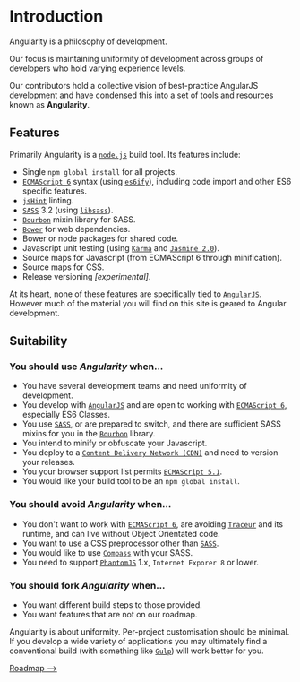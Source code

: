 # Introduction

Angularity is a philosophy of development.

Our focus is maintaining uniformity of development across groups of developers who hold varying experience levels.

Our contributors hold a collective vision of best-practice AngularJS development and have condensed this into a set of tools and resources known as **Angularity**.

## Features

Primarily Angularity is a [`node.js`](http://nodejs.org/) build tool. Its features include:

* Single `npm global install` for all projects.
* [`ECMAScript 6`](http://en.wikipedia.org/wiki/ECMAScript#ECMAScript_Harmony_.286th_Edition.29) syntax (using [`es6ify`](http://thlorenz.github.io/es6ify/)), including code import and other ES6 specific features.
* [`jsHint`](http://www.jshint.com/about/) linting.
* [`SASS`](http://sass-lang.com/) 3.2 (using [`libsass`](http://libsass.org/)).
* [`Bourbon`](http://bourbon.io/) mixin library for SASS.
* [`Bower`](http://bower.io/) for web dependencies.
* Bower or node packages for shared code.
* Javascript unit testing (using [`Karma`](http://karma-runner.github.io/0.12/index.html) and [`Jasmine 2.0`](http://jasmine.github.io/2.0/introduction.html)).
* Source maps for Javascript (from ECMAScript 6 through minification).
* Source maps for CSS.
* Release versioning *[experimental]*.

At its heart, none of these features are specifically tied to [`AngularJS`](https://angularjs.org/). However much of the material you will find on this site is geared to Angular development.

## Suitability

### You should use *Angularity* when...

* You have several development teams and need uniformity of development.
* You develop with [`AngularJS`](https://angularjs.org/) and are open to working with [`ECMAScript 6`](http://en.wikipedia.org/wiki/ECMAScript#ECMAScript_Harmony_.286th_Edition.29), especially ES6 Classes.
* You use [`SASS`](http://sass-lang.com/), or are prepared to switch, and there are sufficient SASS mixins for you in the [`Bourbon`](http://bourbon.io/) library.
* You intend to minify or obfuscate your Javascript.
* You deploy to a [`Content Delivery Network (CDN)`](http://en.wikipedia.org/wiki/Content_delivery_network) and need to version your releases.
* You your browser support list permits [`ECMAScript 5.1`](http://kangax.github.io/compat-table/es5/).
* You would like your build tool to be an `npm global install`.

### You should avoid *Angularity* when...

* You don't want to work with [`ECMAScript 6`](http://en.wikipedia.org/wiki/ECMAScript#ECMAScript_Harmony_.286th_Edition.29), are avoiding [`Traceur`](https://github.com/google/traceur-compiler) and its runtime, and can live without Object Orientated code.
* You want to use a CSS preprocessor other than [`SASS`](http://sass-lang.com/).
* You would like to use [`Compass`](http://compass-style.org/) with your SASS.
* You need to support [`PhantomJS`](http://phantomjs.org/) 1.x, `Internet Exporer 8` or lower.

### You should fork *Angularity* when...

* You want different build steps to those provided.
* You want features that are not on our roadmap.

Angularity is about uniformity.
Per-project customisation should be minimal.
If you develop a wide variety of applications you may ultimately find a conventional build (with something like [`Gulp`](http://gulpjs.com/)) will work better for you.

[Roadmap &#x27F6;](roadmap.md)
